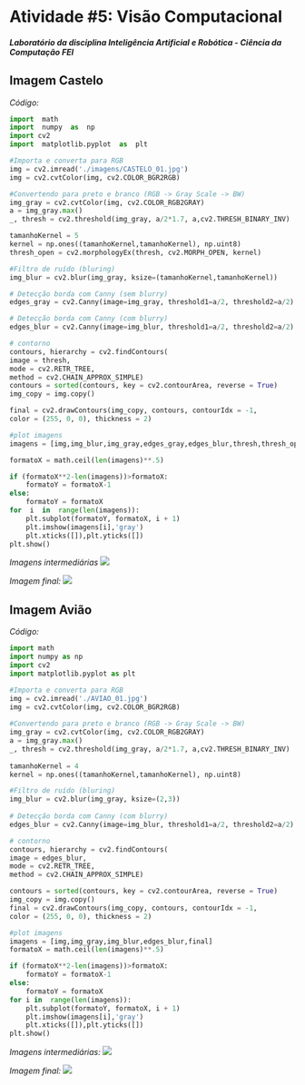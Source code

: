 # Atividade #5: Visão Computacional
##### Laboratório da disciplina Inteligência Artificial e Robótica - Ciência da Computação FEI

## Imagem Castelo
*Código:*
``` python
import  math
import  numpy  as  np
import cv2
import  matplotlib.pyplot  as  plt

#Importa e converta para RGB
img = cv2.imread('./imagens/CASTELO_01.jpg')
img = cv2.cvtColor(img, cv2.COLOR_BGR2RGB)  

#Convertendo para preto e branco (RGB -> Gray Scale -> BW)
img_gray = cv2.cvtColor(img, cv2.COLOR_RGB2GRAY)
a = img_gray.max()
_, thresh = cv2.threshold(img_gray, a/2*1.7, a,cv2.THRESH_BINARY_INV)

tamanhoKernel = 5
kernel = np.ones((tamanhoKernel,tamanhoKernel), np.uint8)
thresh_open = cv2.morphologyEx(thresh, cv2.MORPH_OPEN, kernel)

#Filtro de ruído (bluring)
img_blur = cv2.blur(img_gray, ksize=(tamanhoKernel,tamanhoKernel))

# Detecção borda com Canny (sem blurry)
edges_gray = cv2.Canny(image=img_gray, threshold1=a/2, threshold2=a/2)

# Detecção borda com Canny (com blurry)
edges_blur = cv2.Canny(image=img_blur, threshold1=a/2, threshold2=a/2)

# contorno
contours, hierarchy = cv2.findContours(
image = thresh,
mode = cv2.RETR_TREE,
method = cv2.CHAIN_APPROX_SIMPLE)
contours = sorted(contours, key = cv2.contourArea, reverse = True)
img_copy = img.copy()

final = cv2.drawContours(img_copy, contours, contourIdx = -1,
color = (255, 0, 0), thickness = 2)  

#plot imagens
imagens = [img,img_blur,img_gray,edges_gray,edges_blur,thresh,thresh_open,final]

formatoX = math.ceil(len(imagens)**.5)

if (formatoX**2-len(imagens))>formatoX:
	formatoY = formatoX-1
else:
	formatoY = formatoX
for  i  in  range(len(imagens)):
	plt.subplot(formatoY, formatoX, i + 1)
	plt.imshow(imagens[i],'gray')
	plt.xticks([]),plt.yticks([])
plt.show()
```

*Imagens intermediárias*
**![](https://lh6.googleusercontent.com/WTIGIp3PL4-cm7Ml4aCfs0HgVA0OPPUCZkhRy0sQRi7dGjPtVQ1MSGY-FeTWd2bdK43M8kQcFsU14AZfqmUzj0m8VTvb46Erl2z3MC2k5PxFCYPVI6s-td0jum82pTe2aMEd6kLPigcOSMBDNrcd9g)**

*Imagem final:*
**![](https://lh5.googleusercontent.com/ayOK1QPiPdMUl1M9SGad_H_5b-uur_FO9M7exYcNNsTwIKlSzJNp7o6jq9olkRqgXyfijSxcBz6Lrmwdesoy9Lf1OTEICRzDUsWVStqFUbUat6HY6sCO3gcdET6INRq-LrKvfV904pygTiEXoYVnsEQ)**

## Imagem Avião
*Código:*
```python
import math
import numpy as np
import cv2
import matplotlib.pyplot as plt

#Importa e converta para RGB
img = cv2.imread('./AVIAO_01.jpg')
img = cv2.cvtColor(img, cv2.COLOR_BGR2RGB)
  
#Convertendo para preto e branco (RGB -> Gray Scale -> BW)
img_gray = cv2.cvtColor(img, cv2.COLOR_RGB2GRAY)
a = img_gray.max()
_, thresh = cv2.threshold(img_gray, a/2*1.7, a,cv2.THRESH_BINARY_INV)
  
tamanhoKernel = 4
kernel = np.ones((tamanhoKernel,tamanhoKernel), np.uint8)

#Filtro de ruído (bluring)
img_blur = cv2.blur(img_gray, ksize=(2,3))
  
# Detecção borda com Canny (com blurry)
edges_blur = cv2.Canny(image=img_blur, threshold1=a/2, threshold2=a/2)  

# contorno
contours, hierarchy = cv2.findContours(
image = edges_blur,
mode = cv2.RETR_TREE,
method = cv2.CHAIN_APPROX_SIMPLE)

contours = sorted(contours, key = cv2.contourArea, reverse = True)
img_copy = img.copy()
final = cv2.drawContours(img_copy, contours, contourIdx = -1,
color = (255, 0, 0), thickness = 2)  

#plot imagens
imagens = [img,img_gray,img_blur,edges_blur,final]
formatoX = math.ceil(len(imagens)**.5)

if (formatoX**2-len(imagens))>formatoX:
	formatoY = formatoX-1
else:
	formatoY = formatoX
for i in  range(len(imagens)):
	plt.subplot(formatoY, formatoX, i + 1)
	plt.imshow(imagens[i],'gray')
	plt.xticks([]),plt.yticks([])
plt.show()
```
*Imagens intermediárias:*
**![](https://lh4.googleusercontent.com/LX7rcW_szs1RpHo0CtvAhFhEKwM8i1pW4vgVdao5WwTzxgT-oQ0H_D11CHcqNjaiAYTwDjFMscMNenVFyWT5Lv4Pt4GTMAKLE34-54WX_ssu1W-74Okk39YWN7jF6TIlfZEcpwNmG4Ox1WoBQFUNT3g)**

*Imagem final:*
**![](https://lh5.googleusercontent.com/ZSPk42jq4T9djwQLrpswdKImt9iUmUO7_QnmX-bilTfF9ooFI7udARg4L6PVoT4KPAaOKV9b04ob59QqGDyhw8iqmlthlRwfL2CiuZaEnmdFn4IkDtVGmoM-9kQhG_0wfYv_3Ex3QdV92YBUKlgf74M)**